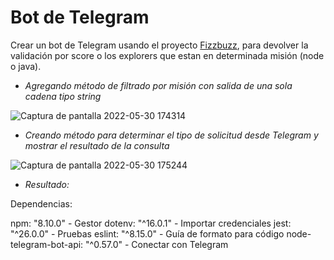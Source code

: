 # Bot de Telegram

Crear un bot de Telegram usando el proyecto [Fizzbuzz](https://github.com/AndresSantiago08/Creating_API), para devolver la validación por score o los explorers que estan en determinada misión (node o java).

- *Agregando método de filtrado por misión con salida de una sola cadena tipo string*

![Captura de pantalla 2022-05-30 174314](https://user-images.githubusercontent.com/97483147/171073867-4c38c888-e223-4233-845b-94358818b06d.png)

- *Creando método para determinar el tipo de solicitud desde Telegram y mostrar el resultado de la consulta*

![Captura de pantalla 2022-05-30 175244](https://user-images.githubusercontent.com/97483147/171073856-3c72e4e6-6245-415a-8aff-4812f07ecf9e.png)

- *Resultado:*

Dependencias:

npm: "8.10.0" - Gestor
dotenv: "^16.0.1" - Importar credenciales
jest: "^26.0.0" - Pruebas
eslint: "^8.15.0" - Guía de formato para código
node-telegram-bot-api: "^0.57.0" - Conectar con Telegram
